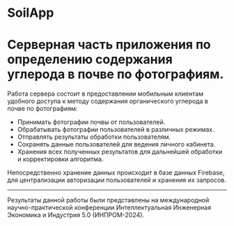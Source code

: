#  SoilApp # 
# Серверная часть приложения по определению содержания углерода в почве по фотографиям. #
Работа сервера состоит в предоставлении мобильным клиентам удобного доступа к методу содержания органического углерода в почве по фотографиям:
-	Принимать фотографии почвы от пользователей.
-	Обрабатывать фотографии пользователей в различных режимах.
- Отправлять результаты обработки пользователям.
-	Сохранять данные пользователей для ведения личного кабинета.
-	Хранения всех полученных результатов для дальнейшей обработки и корректировки алгоритма.

Непосредственно хранение данных происходит в базе данных Firebase, для централизации авторизации пользователей и хранения их запросов.

------
Результаты данной работы были представлены на международной научно-практической конференции Интеллектуальная Инженерная Экономика и Индустрия 5.0 (ИНПРОМ-2024).
